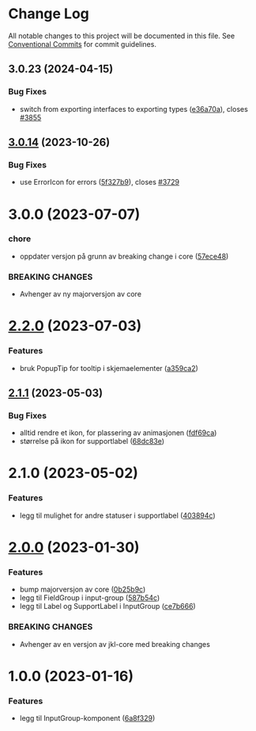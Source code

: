 # Change Log

All notable changes to this project will be documented in this file.
See [Conventional Commits](https://conventionalcommits.org) for commit guidelines.

## 3.0.23 (2024-04-15)

### Bug Fixes

- switch from exporting interfaces to exporting types ([e36a70a](https://github.com/fremtind/jokul/commit/e36a70a5a4e05e2c01a9ad807943617d2640d469)), closes [#3855](https://github.com/fremtind/jokul/issues/3855)

## [3.0.14](https://github.com/fremtind/jokul/compare/@fremtind/jkl-input-group-react@3.0.13...@fremtind/jkl-input-group-react@3.0.14) (2023-10-26)

### Bug Fixes

- use ErrorIcon for errors ([5f327b9](https://github.com/fremtind/jokul/commit/5f327b9ff4f06f61a7d4e3d6f15fd65a3284b7e7)), closes [#3729](https://github.com/fremtind/jokul/issues/3729)

# 3.0.0 (2023-07-07)

### chore

- oppdater versjon på grunn av breaking change i core ([57ece48](https://github.com/fremtind/jokul/commit/57ece48fa0192fe825b544fdac24cdd56e58d0df))

### BREAKING CHANGES

- Avhenger av ny majorversjon av core

# [2.2.0](https://github.com/fremtind/jokul/compare/@fremtind/jkl-input-group-react@2.1.12...@fremtind/jkl-input-group-react@2.2.0) (2023-07-03)

### Features

- bruk PopupTip for tooltip i skjemaelementer ([a359ca2](https://github.com/fremtind/jokul/commit/a359ca2a16bdb5b3fb09be69f0ec335eb6ef36d3))

## [2.1.1](https://github.com/fremtind/jokul/compare/@fremtind/jkl-input-group-react@2.1.0...@fremtind/jkl-input-group-react@2.1.1) (2023-05-03)

### Bug Fixes

- alltid rendre et ikon, for plassering av animasjonen ([fdf69ca](https://github.com/fremtind/jokul/commit/fdf69caea8102e392249a0321b81ae298a71b51b))
- størrelse på ikon for supportlabel ([68dc83e](https://github.com/fremtind/jokul/commit/68dc83e9eb4436f6f8bdc422f44a9c465f63e6ba))

# 2.1.0 (2023-05-02)

### Features

- legg til mulighet for andre statuser i supportlabel ([403894c](https://github.com/fremtind/jokul/commit/403894c0a0d1c645682a0e5a2973deb0ca804ce6))

# [2.0.0](https://github.com/fremtind/jokul/compare/@fremtind/jkl-input-group-react@1.0.1...@fremtind/jkl-input-group-react@2.0.0) (2023-01-30)

### Features

- bump majorversjon av core ([0b25b9c](https://github.com/fremtind/jokul/commit/0b25b9ccb4d35214037e45158264fab2da196a5f))
- legg til FieldGroup i input-group ([587b54c](https://github.com/fremtind/jokul/commit/587b54cb8cc48b12f89498036415045fa5e71d05))
- legg til Label og SupportLabel i InputGroup ([ce7b666](https://github.com/fremtind/jokul/commit/ce7b66681eb7c42a61565c6f0115790927d3dc22))

### BREAKING CHANGES

- Avhenger av en versjon av jkl-core med breaking changes

# 1.0.0 (2023-01-16)

### Features

-   legg til InputGroup-komponent ([6a8f329](https://github.com/fremtind/jokul/commit/6a8f329763a711135337bb286bffcd2b5480ec77))
